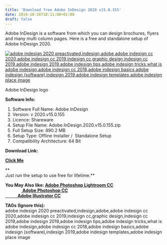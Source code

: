 ```yaml
---
title: 'Download free Adobe InDesign 2020 v15.0.155'
date: 2019-10-26T18:11:00+01:00
draft: false
---
```


Adobe InDesign is a software from which you can design brochures, flyers and many multi column pages. Here is a free and standalone setup of Adobe InDesign 2020.  
  
  

[![adobe indesign 2020 preactivated,indesign,adobe,adobe indesign cc 2020,adobe indesign cc 2019,indesign cc,graphic design,indesign cc 2019,adobe indesign 2019,adobe indesign tips,adobe indesign tricks,what is adobe indesign,adobe indesign cc 2018,adobe indesign basics,adobe indesign (software),indesign 2019,adobe indesign templates,adobe indesign place image](https://1.bp.blogspot.com/-1DN3HB5Xokg/XbR8geBMr2I/AAAAAAAAArs/qzjI8YidzEkEF4qYlsFsQZpMmPGkxUzjQCLcBGAsYHQ/s320/Adobe-InDesign-2020-logo.png "Adobe InDesign 2020 ")](https://1.bp.blogspot.com/-1DN3HB5Xokg/XbR8geBMr2I/AAAAAAAAArs/qzjI8YidzEkEF4qYlsFsQZpMmPGkxUzjQCLcBGAsYHQ/s1600/Adobe-InDesign-2020-logo.png)

Adobe InDesign logo

  

  

  

**Software Info:**

1.  Software Full Name: Adobe InDesign
2.  Version: v 2020.v15.0.155
3.  Licence: Shareware
4.  Setup File Name: Adobe.InDesign.2020.v15.0.155.zip
5.  Full Setup Size: 890.2 MB
6.  Setup Type: Offline Installer /  Standalone Setup
7.  Compatibility Architecture: 64 Bit 

**Download Link:**

**[Click Me](https://uploadrar.com/di3k49jl98u4)**  
  
**  
Just run the setup to use free for lifetime.**  
  
  
  
  

**You May Also like: [Adobe Photoshop Lightroom CC](https://pcappsstock.blogspot.com/2019/10/adobe-photoshop-lightroom-classic-cc-2020-free.html)**  
             [ **Adobe Photoshop CC**](https://pcappsstock.blogspot.com/2019/10/adobe-photoshop-2020-free.html)  
**[            Adobe Illustrator CC](https://pcappsstock.blogspot.com/2019/10/adobe-illustrator-cc-2020-free.html)**  

**TAGs (Ignore this):**  
adobe indesign 2020 preactivated,indesign,adobe,adobe indesign cc 2020,adobe indesign cc 2019,indesign cc,graphic design,indesign cc 2019,adobe indesign 2019,adobe indesign tips,adobe indesign tricks,what is adobe indesign,adobe indesign cc 2018,adobe indesign basics,adobe indesign (software),indesign 2019,adobe indesign templates,adobe indesign place image
